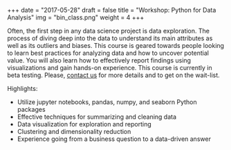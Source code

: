 +++
date = "2017-05-28"
draft = false
title = "Workshop: Python for Data Analysis"
img = "bin_class.png"
weight = 4
+++

Often, the first step in any data science project is data exploration. The process of diving deep into the data to understand its main attributes as well as its outliers and biases. This course is geared towards people looking to learn best practices for analyzing data and how to uncover potential value. You will also learn how to effectively report findings using visualizations and gain hands-on experience. This course is currently in beta testing. Please, [contact us](mailto:schoolofdatasci@gmail.com) for more details and to get on the wait-list.

Highlights:

* Utilize jupyter notebooks, pandas, numpy, and seaborn Python packages
* Effective techniques for summarizing and cleaning data
* Data visualization for exploration and reporting
* Clustering and dimensionality reduction
* Experience going from a business question to a data-driven answer
